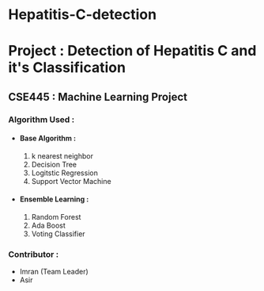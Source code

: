 # Hepatitis-C-detection
<h1>Project : Detection of Hepatitis C and it's Classification</h1>
<h2>CSE445 : Machine Learning Project</h2>
<h3> Algorithm Used :</h3>

<ul>
<li><h4> Base Algorithm : </h4></li>
<ol>
  <li>k nearest neighbor </li>
  <li>Decision Tree </li>
  <li> Logitstic Regression</li>
  <li> Support Vector Machine</li>
</ol>
<li><h4> Ensemble Learning : </h4></li>
<ol>
  <li>Random Forest </li>
  <li>Ada Boost </li>
  <li> Voting Classifier</li>
</ol>
</ul>

<h3>Contributor : </h3>
<ul>
 <li>Imran (Team Leader) </li>
 <li> Asir </li>
</ul>
